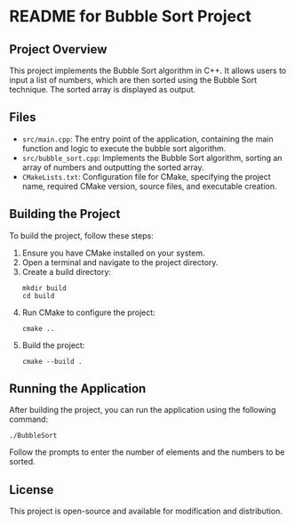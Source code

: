 # README for Bubble Sort Project

## Project Overview
This project implements the Bubble Sort algorithm in C++. It allows users to input a list of numbers, which are then sorted using the Bubble Sort technique. The sorted array is displayed as output.

## Files
- `src/main.cpp`: The entry point of the application, containing the main function and logic to execute the bubble sort algorithm.
- `src/bubble_sort.cpp`: Implements the Bubble Sort algorithm, sorting an array of numbers and outputting the sorted array.
- `CMakeLists.txt`: Configuration file for CMake, specifying the project name, required CMake version, source files, and executable creation.

## Building the Project
To build the project, follow these steps:

1. Ensure you have CMake installed on your system.
2. Open a terminal and navigate to the project directory.
3. Create a build directory:
   ```
   mkdir build
   cd build
   ```
4. Run CMake to configure the project:
   ```
   cmake ..
   ```
5. Build the project:
   ```
   cmake --build .
   ```

## Running the Application
After building the project, you can run the application using the following command:
```
./BubbleSort
```
Follow the prompts to enter the number of elements and the numbers to be sorted.

## License
This project is open-source and available for modification and distribution.
